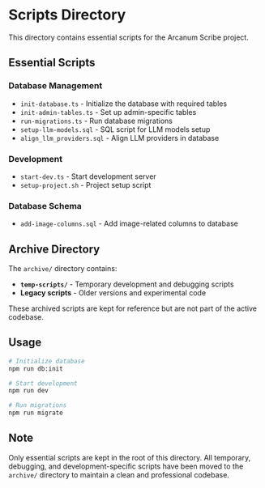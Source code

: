 # Scripts Directory

This directory contains essential scripts for the Arcanum Scribe project.

## Essential Scripts

### Database Management
- `init-database.ts` - Initialize the database with required tables
- `init-admin-tables.ts` - Set up admin-specific tables
- `run-migrations.ts` - Run database migrations
- `setup-llm-models.sql` - SQL script for LLM models setup
- `align_llm_providers.sql` - Align LLM providers in database

### Development
- `start-dev.ts` - Start development server
- `setup-project.sh` - Project setup script

### Database Schema
- `add-image-columns.sql` - Add image-related columns to database

## Archive Directory

The `archive/` directory contains:
- **`temp-scripts/`** - Temporary development and debugging scripts
- **Legacy scripts** - Older versions and experimental code

These archived scripts are kept for reference but are not part of the active codebase.

## Usage

```bash
# Initialize database
npm run db:init

# Start development
npm run dev

# Run migrations
npm run migrate
```

## Note

Only essential scripts are kept in the root of this directory. All temporary, debugging, and development-specific scripts have been moved to the `archive/` directory to maintain a clean and professional codebase.
